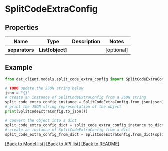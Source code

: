 # SplitCodeExtraConfig


## Properties

Name | Type | Description | Notes
------------ | ------------- | ------------- | -------------
**separators** | **List[object]** |  | [optional] 

## Example

```python
from dat_client.models.split_code_extra_config import SplitCodeExtraConfig

# TODO update the JSON string below
json = "{}"
# create an instance of SplitCodeExtraConfig from a JSON string
split_code_extra_config_instance = SplitCodeExtraConfig.from_json(json)
# print the JSON string representation of the object
print(SplitCodeExtraConfig.to_json())

# convert the object into a dict
split_code_extra_config_dict = split_code_extra_config_instance.to_dict()
# create an instance of SplitCodeExtraConfig from a dict
split_code_extra_config_from_dict = SplitCodeExtraConfig.from_dict(split_code_extra_config_dict)
```
[[Back to Model list]](../README.md#documentation-for-models) [[Back to API list]](../README.md#documentation-for-api-endpoints) [[Back to README]](../README.md)


